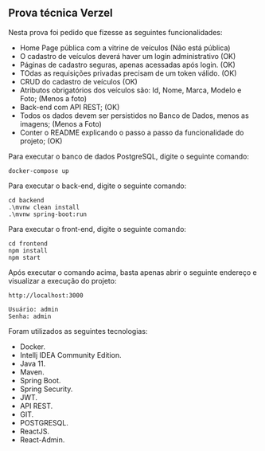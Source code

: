 <h2>Prova técnica Verzel</h2>

Nesta prova foi pedido que fizesse as seguintes funcionalidades:
* Home Page pública com a vitrine de veículos (Não está pública)
* O cadastro de veículos deverá haver um login administrativo (OK)
* Páginas de cadastro seguras, apenas acessadas após login. (OK) 
* TOdas as requisições privadas precisam de um token válido. (OK)
* CRUD do cadastro de veículos (OK)
* Atributos obrigatórios dos veículos são: Id, Nome, Marca, Modelo e Foto; (Menos a foto)
* Back-end com API REST; (OK)
* Todos os dados devem ser persistidos no Banco de Dados, menos as imagens; (Menos a Foto)
* Conter o README explicando o passo a passo da funcionalidade do projeto; (OK)


Para executar o banco de dados PostgreSQL, digite o seguinte comando:

```shell script
docker-compose up
```

Para executar o back-end, digite o seguinte comando:

```shell script
cd backend 
.\mvnw clean install
.\mvnw spring-boot:run 
```

Para executar o front-end, digite o seguinte comando:

```shell script
cd frontend 
npm install
npm start
```

Após executar o comando acima, basta apenas abrir o seguinte endereço e visualizar a execução do projeto:

```
http://localhost:3000

Usuário: admin
Senha: admin
```

Foram utilizados as seguintes tecnologias:

* Docker.
* Intellj IDEA Community Edition.
* Java 11.
* Maven.
* Spring Boot.
* Spring Security.
* JWT.
* API REST.
* GIT.
* POSTGRESQL.
* ReactJS.
* React-Admin.



